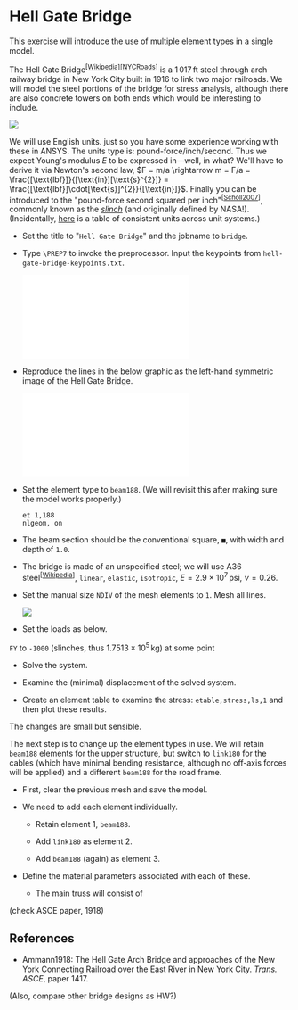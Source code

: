 #   Hell Gate Bridge

This exercise will introduce the use of multiple element types in a single model.

The Hell Gate Bridge<sup>[[Wikipedia](https://en.wikipedia.org/wiki/Hell_Gate_Bridge)][[NYCRoads](http://www.nycroads.com/crossings/hell-gate/)]</sup> is a $1\,017 \,\text{ft}$ steel through arch railway bridge in New York City built in 1916 to link two major railroads.  We will model the steel portions of the bridge for stress analysis, although there are also concrete towers on both ends which would be interesting to include.

![](./img/hell-gate-bridge.png)

We will use English units. just so you have some experience working with these in ANSYS.  The units type is:  pound-force/inch/second.  Thus we expect Young's modulus $E$ to be expressed in—well, in what?  We'll have to derive it via Newton's second law, $F = m/a \rightarrow m = F/a = \frac{[\text{lbf}]}{[\text{in}][\text{s}^{2}]} = \frac{[\text{lbf}]\cdot[\text{s}]^{2}}{[\text{in}]}$.  Finally you can be introduced to the "pound-force second squared per inch"<sup>[[Scholl2007](http://www.padtinc.com/blog/wp-content/uploads/oldblog/PADT_TheFocus_61.pdf)]</sup>, commonly known as the [*slinch*](https://www.unc.edu/~rowlett/units/dictS.html#slinch) (and originally defined by NASA!).  (Incidentally, [here](http://www.dynasupport.com/howtos/general/consistent-units) is a table of consistent units across unit systems.)

-   Set the title to "`Hell Gate Bridge`" and the jobname to `bridge`.

-   Type `\PREP7` to invoke the preprocessor.  Input the keypoints from `hell-gate-bridge-keypoints.txt`.
    
    ![](./img/keypoints.txt)

-   Reproduce the lines in the below graphic as the left-hand symmetric image of the Hell Gate Bridge.
    
    ![](./img/lines.txt)

-   Set the element type to `beam188`.  (We will revisit this after making sure the model works properly.)
    
        et 1,188
        nlgeom, on

-   The beam section should be the conventional square, `■`, with width and depth of `1.0`.

-   The bridge is made of an unspecified steel; we will use A36 steel<sup>[[Wikipedia](https://en.wikipedia.org/wiki/A36_steel)]</sup>, `linear`, `elastic`, `isotropic`, $E = 2.9\times 10^{7} \,\text{psi}$, $\nu = 0.26$.

-   Set the manual size `NDIV` of the mesh elements to `1`.  Mesh all lines.
    
    ![](./img/mesh.png)

-   Set the loads as below.

`FY` to `-1000` (slinches, thus $1.7513 \times 10^{5} \,\text{kg}$) at some point

-   Solve the system.

-   Examine the (minimal) displacement of the solved system.

-   Create an element table to examine the stress:  `etable,stress,ls,1` and then plot these results.

The changes are small but sensible.

The next step is to change up the element types in use.  We will retain `beam188` elements for the upper structure, but switch to `link180` for the cables (which have minimal bending resistance, although no off-axis forces will be applied) and a different `beam188` for the road frame.

-   First, clear the previous mesh and save the model.

-   We need to add each element individually.

    -   Retain element 1, `beam188`.
    
    -   Add `link180` as element 2.
    
    -   Add `beam188` (again) as element 3.

-   Define the material parameters associated with each of these.

    -   The main truss will consist of 

(check ASCE paper, 1918)

## References

-   <a id="Ammann1918">Ammann1918</a>:  The Hell Gate Arch Bridge and approaches of the New York Connecting Railroad over the East River in New York City.  *Trans. ASCE*, paper 1417.









(Also, compare other bridge designs as HW?)